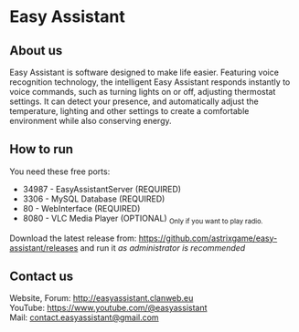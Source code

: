 # Easy Assistant
<h2>About us</h2>
Easy Assistant is software designed to make life easier. Featuring voice recognition technology, the intelligent Easy Assistant responds instantly to voice commands, such as turning lights on or off, adjusting thermostat settings. It can detect your presence, and automatically adjust the temperature, lighting and other settings to create a comfortable environment while also conserving energy.
<h2>How to run</h2>
You need these free ports: <ul><li>34987 - EasyAssistantServer (REQUIRED)</li><li>3306 - MySQL Database (REQUIRED)</li><li>80 - WebInterface (REQUIRED)</li><li>8080 - VLC Media Player (OPTIONAL) <sub>Only if you want to play radio.</sub></li></ul>
Download the latest release from: <a href="https://github.com/astrixgame/easy-assistant/releases">https://github.com/astrixgame/easy-assistant/releases</a> and run it <i>as administrator is recommended</i>
<h2>Contact us</h2>
Website, Forum: <a href="http://easyassistant.clanweb.eu/home/">http://easyassistant.clanweb.eu</a><br>
YouTube: <a href="https://www.youtube.com/@easyassistant">https://www.youtube.com/@easyassistant</a><br>
Mail: <a href="mailto:contact.easyassistant@gmail.com">contact.easyassistant@gmail.com</a>
